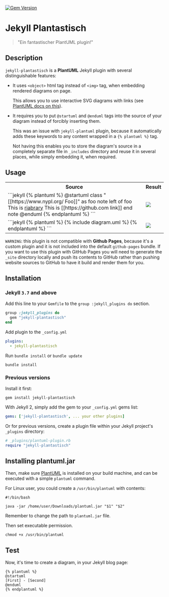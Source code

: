 [![Gem Version](https://badge.fury.io/rb/jekyll-plantastisch.svg)](https://badge.fury.io/rb/jekyll-plantastisch)

# Jekyll Plantastisch
> "Ein fantastischer PlantUML plugin!"

## Description

`jekyll-plantastisch` is a **PlantUML** Jekyll plugin with several 
distinguishable features:

- It uses `<object>` html tag instead of `<img>` tag, when embedding 
  rendered diagrams on page. 

  This allows you to use interactive SVG 
  diagrams with links (see [PlantUML docs on this][plantuml_links]).

- It requires you to put `@startuml` and `@enduml` tags into the
  source of your diagram instead of forcibly inserting them. 

  This was an issue with `jekyll-plantuml` plugin, because it
  automatically adds these keywords to any content wrapped in a
  `{% plantuml %}` tag.

  Not having this enables you to store the diagram's source in a completely
  separate file in `_includes` directory and reuse it in several
  places, while simply embedding it, when required.

## Usage

<table style="width:100%">
  <tr>
    <th>Source</th>
    <th>Result</th>
  </tr>
  <tr>
    <td>
```jekyll
{% plantuml %}
@startuml
class "[[https://www.nypl.org/ Foo]]" as foo
note left of foo
  This is <u>riabrary</u>
  This is [[https://github.com link]]
end note
@enduml
{% endplantuml %}
```
    </td>
    <td>
      <img src="https://image.ibb.co/dbzvf8/jekyll_plantastisch_output.jpg">
    </td>
  </tr>
  <tr>
    <td>
```jekyll
{% plantuml %}
{% include diagram.uml %}
{% endplantuml %}
```
    </td>
    <td>
      <img src="https://image.ibb.co/dbzvf8/jekyll_plantastisch_output.jpg">
    </td>
  </tr>
</table>

`WARNING`: this plugin is not compatible with **Github Pages**, because it's
a custom plugin and it is not included into the default `github-pages`
bundle.
If you want to use this plugin with GitHub Pages you will need to generate
the `_site` directory locally and push its contents to GitHub rather than
pushing website sources to GitHub to have it build and render them for you.

## Installation

### Jekyll `3.7` and above

Add this line to your `Gemfile` to the `group :jekyll_plugins do` section.
```ruby
group :jekyll_plugins do
  gem "jekyll-plantastisch"
end
```

Add plugin to the `_config.yml`
```yaml
plugins:
  - jekyll-plantastisch
```

Run `bundle install` or `bundle update`
```console
bundle install
```

### Previous versions

Install it first:
```console
gem install jekyll-plantastisch
```

With Jekyll 2, simply add the gem to your `_config.yml` gems list:
```yaml
gems: ['jekyll-plantastisch', ... your other plugins]
```

Or for previous versions,
create a plugin file within your Jekyll project's `_plugins` directory:
```ruby
# _plugins/plantuml-plugin.rb
require "jekyll-plantastisch"
```

## Installing plantuml.jar

Then, make sure [PlantUML](http://plantuml.sourceforge.net/download.html)
is installed on your build machine, and can
be executed with a simple `plantuml` command.

For Linux user, you could create a `/usr/bin/plantuml` with contents:

```
#!/bin/bash

java -jar /home/user/Downloads/plantuml.jar "$1" "$2"
```

Remember to change the path to `plantuml.jar` file.

Then set executable permission.

```
chmod +x /usr/bin/plantuml
```

## Test

Now, it's time to create a diagram, in your Jekyll blog page:

```
{% plantuml %}
@startuml
[First] - [Second]
@enduml
{% endplantuml %}
```

[plantuml_links]: http://plantuml.com/link
